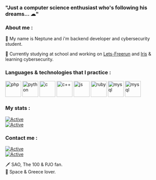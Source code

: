 ### "Just a computer science enthusiast who's following his dreams... ☁"  

### About me :  
💨 My name is Neptune and i'm backend developer and cybersecurity student.  
  
📌 Currently studying at school and working on <a href="https://github.com/Neptune-IT/Lets-Freerun">Lets-Freerun</a> and <a href="https://github.com/Neptune-IT/Iris">Iris</a> & learning cybersecurity.  
  
### Languages & technologies that I practice :  
<p align="left">
<img src="https://github.com/jessestuart/js-devicon/blob/master/icons/php/php-original.svg" alt="php" width="50" height="50"/>  
<img src="https://github.com/jessestuart/js-devicon/blob/master/icons/python/python-original.svg" alt="python" width="50" height="50"/>  
<img src="https://github.com/jessestuart/js-devicon/blob/master/icons/c/c-original.svg" alt="c" width="50" height="50"/>  
<img src="https://github.com/jessestuart/js-devicon/blob/master/icons/cplusplus/cplusplus-original.svg" alt="c++" width="50" height="50"/>  
<img src="https://github.com/jessestuart/js-devicon/blob/master/icons/javascript/javascript-original.svg" alt="js" width="50" height="50"/>  
<img src="https://github.com/jessestuart/js-devicon/blob/master/icons/ruby/ruby-original.svg" alt="ruby" width="50" height="50"/>  
<img src="https://github.com/jessestuart/js-devicon/blob/master/icons/mysql/mysql-original-wordmark.svg" alt="mysql" width="50" height="50"/> 
<img src="https://github.com/jessestuart/js-devicon/blob/master/icons/symfony/symfony-original.svg" alt="mysql" width="50" height="50"/>  
</p>

### My stats :
[![Active](https://github-readme-stats.vercel.app/api?username=neptune-it&show_icons=true&theme=dark&count_private=true&hide=prs,issues)](https://www.github.com/Neptune-IT)  
[![Active](https://komarev.com/ghpvc/?username=neptune-it&color=FAC151)](https://www.github.com/Neptune-IT)  
  
  
### Contact me :
[![Active](https://img.shields.io/badge/Instagram-Click-pink?style=flat-square&logo=instagram)](https://www.instagram.com/_neptune_dev_)  
[![Active](https://img.shields.io/badge/Twitter-Click-cyan?style=flat-square&logo=twitter)](https://twitter.com/neptune_dev)
  
🗡 SAO, The 100 & PJO fan.  
🌌 Space & Greece lover.
